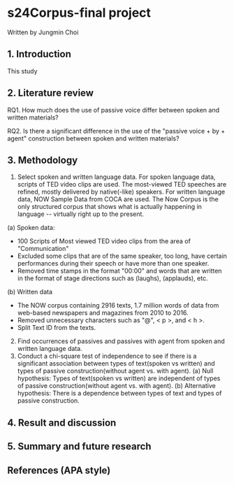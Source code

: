 # s24Corpus-final project

Written by Jungmin Choi 

## 1. Introduction
This study 
## 2. Literature review

RQ1. How much does the use of passive voice differ between spoken and written materials?

RQ2. Is there a significant difference in the use of the "passive voice + by + agent" construction between spoken and written materials?
## 3. Methodology

1) Select spoken and written language data. 
For spoken language data, scripts of TED video clips are used. The most-viewed TED speeches are refined, mostly delivered by native(-like) speakers. 
For written language data, NOW Sample Data from COCA are used. The Now Corpus is the only structured corpus that shows what is actually happening in language -- virtually right up to the present.

(a) Spoken data: 
+ 100 Scripts of Most viewed TED video clips from the area of "Communication"
+ Excluded some clips that are of the same speaker, too long, have certain performances during their speech or have more than one speaker.
+ Removed time stamps in the format "00:00" and words that are written in the format of stage directions such as (laughs), (applauds), etc.

(b) Written data
+ The NOW corpus containing 2916 texts, 1.7 million words of data from web-based newspapers and magazines from 2010 to 2016.
+ Removed unnecessary characters such as "@", < p >, and < h >.
+ Split Text ID from the texts.

2) Find occurrences of passives and passives with agent from spoken and written language data.
3) Conduct a chi-square test of independence to see if there is a significant association between types of text(spoken vs written) and types of passive construction(without agent vs. with agent).
(a) Null hypothesis: Types of text(spoken vs written) are independent of types of passive construction(without agent vs. with agent).
(b) Alternative hypothesis: There is a dependence between types of text and types of passive construction.     
## 4. Result and discussion






## 5. Summary and future research

## References (APA style) 
